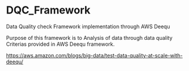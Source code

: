 # DQC_Framework
Data Quality check Framework implementation through AWS Deequ

Purpose of this framework is to Analysis of data through data quality Criterias provided in AWS Deequ framework.

https://aws.amazon.com/blogs/big-data/test-data-quality-at-scale-with-deequ/

